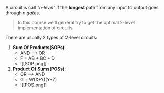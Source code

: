 A circuit is call *"n-level"* if the **longest** path from any input to output goes through *n gates*.

> In this course we'll general try to get the optimal 2-level implementation of circuits

There are usually 2 types of 2-level circuits:
1. **Sum Of Products(SOPs)**:
	- AND --> OR
	- F = AB + BC + D
	- ![[SOP.png]]
2. **Product Of Sums(POSs)**:
	- OR --> AND
	- G = W(X+Y)(Y+Z)
	- ![[POS.png]]

###
